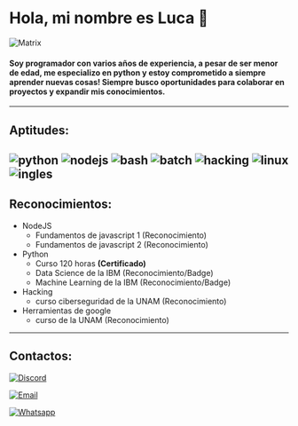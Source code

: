 # **Hola, mi nombre es Luca 👋**

![Matrix](https://res.cloudinary.com/practicaldev/image/fetch/s--z_y4wDUd--/c_imagga_scale,f_auto,fl_progressive,h_420,q_66,w_1000/https://thepracticaldev.s3.amazonaws.com/i/n9b2p3j0h1mdqvms3ogc.gif)
#### Soy programador con varios años de experiencia, a pesar de ser menor de edad, me especializo en python y estoy comprometido a siempre aprender nuevas cosas! Siempre busco oportunidades para colaborar en proyectos y expandir mis conocimientos.
---
## Aptitudes:
![python](https://img.shields.io/badge/-Python-%23ffe568?style=plastic&logo=python&logoColor=black&label=%E2%80%8E%20&labelColor=%233f80b1) ![nodejs](https://img.shields.io/badge/-Node%20JS-%2374ba55?style=plastic&logo=nodedotjs&logoColor=%2374ba55&label=%E2%80%8E%20&labelColor=%23303030) ![bash](https://img.shields.io/badge/-Bash-black?style=plastic&logo=gnubash&logoColor=black&label=%E2%80%8E%20&labelColor=white) ![batch](https://img.shields.io/badge/-Batch-white?style=plastic&logo=PowerShell&logoColor=%232897cf&label=%E2%80%8E%20&labelColor=black) ![hacking](https://img.shields.io/badge/-Hacking%20(%C3%A9tico)-%2339a3d8?style=plastic&logo=archlinux&logoColor=%2339a3d8&label=%E2%80%8E%20&labelColor=%23202020) ![linux](https://img.shields.io/badge/-Linux-black?style=plastic&logo=linux&logoColor=black&label=%E2%80%8E%20&labelColor=%23f5c11b) ![ingles](https://img.shields.io/badge/-Ingl%C3%A9s%20(B1)-%23222d65?style=plastic&logo=audiomack&logoColor=white&label=%E2%80%8E%20&labelColor=%23e52232)
---
## Reconocimientos:
* NodeJS
    * Fundamentos de javascript 1 (Reconocimiento)
    * Fundamentos de javascript 2 (Reconocimiento)
* Python
    * Curso 120 horas **(Certificado)**
    * Data Science de la IBM (Reconocimiento/Badge)
    * Machine Learning de la IBM (Reconocimiento/Badge)
* Hacking
    * curso ciberseguridad de la UNAM (Reconocimiento)
* Herramientas de google
    * curso de la UNAM (Reconocimiento)

---
## Contactos:


[![Discord](https://img.shields.io/badge/Discord-kirpch-%235662f6?style=flat-square&logo=Discord&logoColor=%235662f6&labelColor=white)](https://discord.com/users/977914225848614972)

[![Email](https://img.shields.io/badge/Label-luca.py%40hotmail.com-black?style=flat-square&logo=gmail&label=%E3%85%A4Email&labelColor=white&color=ea4335)](https://outlook.live.com)

[![Whatsapp](https://img.shields.io/badge/Label-%2B52%202224396228-0dc142?style=flat-square&logo=WhatsApp&logoColor=0dc142&label=%E3%85%A4WhatsApp&labelColor=white&color=0dc142)](https://wa.me/+522224396228)

